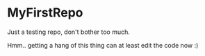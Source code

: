 MyFirstRepo
===========

Just a testing repo, don't bother too much.

Hmm.. getting a hang of this thing can at least edit the code now :)